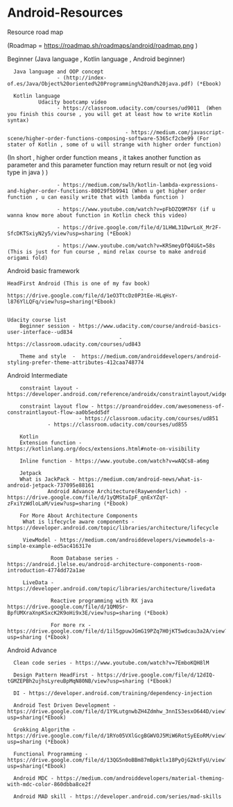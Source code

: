# Android-Resources

Resource road map 

(Roadmap = https://roadmap.sh/roadmaps/android/roadmap.png )


Beginner (Java language , Kotlin language , Android beginner)

      Java language and OOP concept
					- (http://index-of.es/Java/Object%20oriented%20Programming%20and%20java.pdf) (*Ebook)

      Kotlin language 
              Udacity bootcamp video
 				 	- https://classroom.udacity.com/courses/ud9011  (When you finish this course , you will get at least how to write Kotlin syntax)

                                          - https://medium.com/javascript-scene/higher-order-functions-composing-software-5365cf2cbe99 (For stater of Kotlin , some of u will strange with higher order function)
(In short , higher order function means ,  it takes another function as parameter and this parameter function may return result or not (eg void type in java ) )

					- https://medium.com/swlh/kotlin-lambda-expressions-and-higher-order-functions-80029f5b9941 (When u get higher order function , u can easily write that with lambda function )

					- https://www.youtube.com/watch?v=pFbDZQ9M76Y (if u wanna know more about function in Kotlin check this video)

					- https://drive.google.com/file/d/1LHWL31DwrLoX_Mr2F-SfcDKTSxiyN2y5/view?usp=sharing (*Ebook)

					- https://www.youtube.com/watch?v=KRSmeyDfQ4U&t=58s (This is just for fun course , mind relax course to make android origami fold)

Android  basic framework 

    HeadFirst Android (This is one of my fav book) 
                                               - https://drive.google.com/file/d/1eO3TtcDz0P3tEe-HLqHsY-l876YlLQFq/view?usp=sharing(*Ebook)


    Udacity course list 
		Beginner session - https://www.udacity.com/course/android-basics-user-interface--ud834
		                                -   https://classroom.udacity.com/courses/ud843

		Theme and style  -  https://medium.com/androiddevelopers/android-styling-prefer-theme-attributes-412caa748774

 
		

Android Intermediate

        constraint layout - https://developer.android.com/reference/androidx/constraintlayout/widget/ConstraintLayout

        constraint layout flow - https://proandroiddev.com/awesomeness-of-constraintlayout-flow-aa0b5edd5df
                           - https://classroom.udacity.com/courses/ud851
		         - https://classroom.udacity.com/courses/ud855

        Kotlin 
        Extension function - https://kotlinlang.org/docs/extensions.html#note-on-visibility

        Inline function - https://www.youtube.com/watch?v=wAQCs8-a6mg

        Jetpack
        What is JackPack - https://medium.com/android-news/what-is-android-jetpack-737095e88161
                 Android Advance Architecture(Raywenderlich) - https://drive.google.com/file/d/1yQMStaIpF_qnExYZqY-zFxiYzWdloLaM/view?usp=sharing (*Ebook) 

        For More About Architecture Components
		 What is lifecycle aware components - https://developer.android.com/topic/libraries/architecture/lifecycle

		 ViewModel - https://medium.com/androiddevelopers/viewmodels-a-simple-example-ed5ac416317e

                  Room Database series - https://android.jlelse.eu/android-architecture-components-room-introduction-4774dd72a1ae

		 LiveData - https://developer.android.com/topic/libraries/architecture/livedata

                  Reactive programming with RX java https://drive.google.com/file/d/1QM0Sr-BpfUMXraXnpKSxcK2K9oHi9x3E/view?usp=sharing (*Ebook)

                  For more rx - https://drive.google.com/file/d/1il5gpuwJGmG19PZq7H0jKT5wdcau3a2A/view?usp=sharing (*Ebook)


Android Advance 
      
      Clean code series - https://www.youtube.com/watch?v=7EmboKQH8lM

      Design Pattern HeadFirst - https://drive.google.com/file/d/12dIQ-tGMZEPBh2ujhsLyreuBpMqN80NB/view?usp=sharing (*Ebook)

      DI - https://developer.android.com/training/dependency-injection 

      Android Test Driven Development - https://drive.google.com/file/d/1Y9LutgnwbZH4Zdmhw_3nnIS3esxO644D/view?usp=sharing(*Ebook)

      Grokking Algorithm - https://drive.google.com/file/d/1RYo05VXlGcgBGWVOJ5MiW6RotSyEEoRM/view?usp=sharing (*Ebook)

      Functional Programming - https://drive.google.com/file/d/13QG5n0oBBm87mBpktlx18PyOjG2ktFyU/view?usp=sharing(*Ebook)

      Android MDC - https://medium.com/androiddevelopers/material-theming-with-mdc-color-860dbba8ce2f

      Android MAD skill - https://developer.android.com/series/mad-skills




		 

